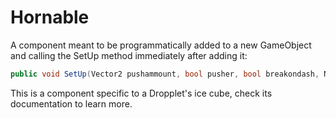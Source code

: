 # Hornable
A component meant to be programmatically added to a new GameObject and calling the SetUp method immediately after adding it:

```cs
public void SetUp(Vector2 pushammount, bool pusher, bool breakondash, NPCControl createdfrom)
```
This is a component specific to a Dropplet's ice cube, check its documentation to learn more.
